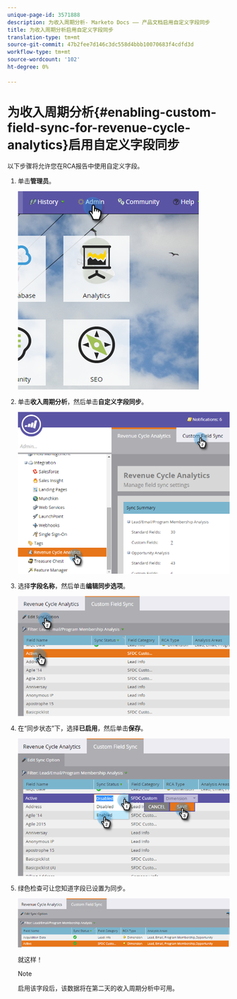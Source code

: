 ```yaml
---
unique-page-id: 3571888
description: 为收入周期分析- Marketo Docs —— 产品文档启用自定义字段同步
title: 为收入周期分析启用自定义字段同步
translation-type: tm+mt
source-git-commit: 47b2fee7d146c3dc558d4bbb10070683f4cdfd3d
workflow-type: tm+mt
source-wordcount: '102'
ht-degree: 0%

---
```



# 为收入周期分析{#enabling-custom-field-sync-for-revenue-cycle-analytics}启用自定义字段同步

以下步骤将允许您在RCA报告中使用自定义字段。

1. 单击&#x200B;**管理员**。

   ![](assets/one.png)

1. 单击&#x200B;**收入周期分析**，然后单击&#x200B;**自定义字段同步**。

   ![](assets/two.png)

1. 选择&#x200B;**字段名称**，然后单击&#x200B;**编辑同步选项**。

   ![](assets/three.png)

1. 在“同步状态”下，选择&#x200B;**已启用**，然后单击&#x200B;**保存**。

   ![](assets/four.png)

1. 绿色检查可让您知道字段已设置为同步。

   ![](assets/five.png)

   就这样！

   >[!NOTE]
   >
   >启用该字段后，该数据将在第二天的收入周期分析中可用。


